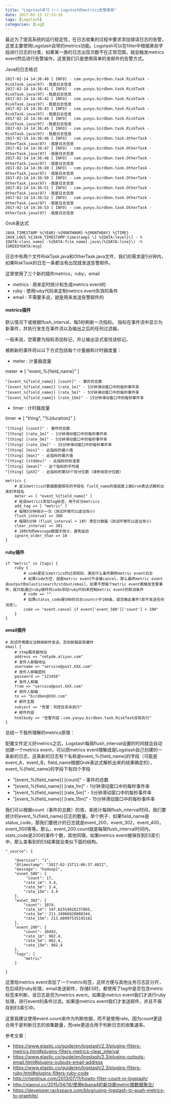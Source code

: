 ```yaml
---
title: "Logstash学习（一）Logstash的metrics告警使用"
date: 2017-02-15 17:53:16
tags: [Logstash]
categories: [Log]
---
```


最近为了提高系统的运行稳定性，在日志收集的过程中要求添加错误日志的告警，这里主要使用Logstash自带的metrics功能。Logstash可以在filter中根据某些字段进行日志的分类，如果某一类的日志出现次数不在正常范围，就会触发metrics event然后进行告警操作，这里我们只是使用简单的发邮件的告警方式。

Java的日志格式

```
2017-02-14 14:36:40 [ INFO] - com.yunyu.birdben.task.RiskTask -RiskTask.java(97) -我是日志信息
2017-02-14 14:36:41 [ INFO] - com.yunyu.birdben.task.RiskTask -RiskTask.java(97) -我是日志信息
2017-02-14 14:36:42 [ INFO] - com.yunyu.birdben.task.RiskTask -RiskTask.java(97) -我是日志信息
2017-02-14 14:36:43 [ INFO] - com.yunyu.birdben.task.RiskTask -RiskTask.java(97) -我是日志信息
2017-02-14 14:36:44 [ INFO] - com.yunyu.birdben.task.RiskTask -RiskTask.java(97) -我是日志信息
2017-02-14 14:36:45 [ INFO] - com.yunyu.birdben.task.RiskTask -RiskTask.java(97) -我是日志信息
2017-02-14 14:36:46 [ INFO] - com.yunyu.birdben.task.OtherTask -OtherTask.java(97) -我是日志信息
2017-02-14 14:36:47 [ INFO] - com.yunyu.birdben.task.OtherTask -OtherTask.java(97) -我是日志信息
2017-02-14 14:36:48 [ INFO] - com.yunyu.birdben.task.OtherTask -OtherTask.java(97) -我是日志信息
2017-02-14 14:36:49 [ INFO] - com.yunyu.birdben.task.OtherTask -OtherTask.java(97) -我是日志信息
2017-02-14 14:36:50 [ INFO] - com.yunyu.birdben.task.OtherTask -OtherTask.java(97) -我是日志信息
2017-02-14 14:36:51 [ INFO] - com.yunyu.birdben.task.OtherTask -OtherTask.java(97) -我是日志信息
2017-02-14 14:36:52 [ INFO] - com.yunyu.birdben.task.OtherTask -OtherTask.java(97) -我是日志信息
2017-02-14 14:36:53 [ INFO] - com.yunyu.birdben.task.OtherTask -OtherTask.java(97) -我是日志信息
```

Grok表达式

```
JAVA_TIMESTAMP %{YEAR}-%{MONTHNUM}-%{MONTHDAY} %{TIME}
JAVA_LOGS %{JAVA_TIMESTAMP:timestamp} \[ %{DATA:level}\] - %{DATA:class_name} -%{DATA:file_name}.java\(%{DATA:line}\) -%{GREEDYDATA:msg}
```

日志中有两个文件RiskTask.java和OtherTask.java文件，我们的需求是5分钟内，如果RiskTask的日志一条都没有出现就发送告警邮件。

这里使用了三个新的插件metrics，ruby，email

- metrics : 用来定时统计和生成metrics event的
- ruby : 使用ruby代码来定制metrics event失效的条件
- email : 不需要多说，就是用来发送告警邮件的

#### metrics插件

默认情况下或根据flush_interval，每5秒刷新一次指标。 指标在事件流中显示为新事件，并执行发生在事件流以及输出之后的任何过滤器。

一般来说，您需要为指标添加标记，并让输出显式查找该标记。

被刷新的事件将以以下方式包括每个计量器和计时器度量：

- meter : 计量器度量

meter => [ "event_%{field_name}" ]

```
"[event_%{field_name}] [count]" - 事件的总数
"[event_%{field_name}] [rate_1m]" - 1分钟滑动窗口中的每秒事件率
"[event_%{field_name}] [rate_5m]" - 5分钟滑动窗口中的每秒事件率
"[event_%{field_name}] [rate_15m]" - 15分钟滑动窗口中的每秒事件率
```

- timer : 计时器度量

timer => [ "thing", "%{duration}" ]

```
"[thing] [count]" - 事件的总数
"[thing] [rate_1m]" - 1分钟滑动窗口中的每秒事件率
"[thing] [rate_5m]" - 5分钟滑动窗口中的每秒事件率
"[thing] [rate_15m]" - 15分钟滑动窗口中的每秒事件率
"[thing] [min]" - 此指标的最小值
"[thing] [max]" - 此指标的最大值
"[thing] [stddev]" - 此指标的标准差
"[thing] [mean]" - 这个指标的平均值
"[thing] [pXX]" - 此指标的第XX个百分位数（请参阅百分位数）
```

```
metrics {
    # 定义metrics计数器数据保存的字段名 field_name的值就是上面Grok表达式解析出来的字段名
    meter => [ "event_%{field_name}" ]
    # 给该metrics添加tag标签，用于区分metrics
    add_tag => [ "metric" ]
    # 每隔5分钟统计一次（测试环境可以适当改小）
    flush_interval => 300
    # 每隔5分钟（flush_interval + 1秒）清空计数器（测试环境可以适当改小）
    clear_interval => 301
    # 10秒内的message数据才统计，避免延迟
    ignore_older_than => 10
}
```

#### ruby插件

```
if "metric" in [tags] {
    ruby {
        # code是定义metrics的过滤规则，满足什么条件删除metric event日志
        # 如果code为空，就是metric event不会被cancel，那么最终metric event会output到elasticsearch/stdout/email，如果不想每个metric event都触发告警事件，就只能通过ruby插件的code添加ruby代码来控制metric event的取消条件
        # code => ""
        # 如果status_code是500的日志count小于100条，就忽略此事件(即不发送任何消息)。
        code => "event.cancel if event['event_500']['count'] < 100"
    }
}
```

#### email插件

```
# 测试环境建议注释掉邮件发送，否则邮箱容易爆炸
email {
    # stmp服务器地址
    address => "smtpdm.aliyun.com"
    # 发件人邮箱地址
    username => "service@post.XXX.com"
    # 发件人邮箱密码
    password => "123456"
    # 发件人邮箱
    from => "service@post.XXX.com"
    # 收件人邮箱
    to => "birdben@XXX.com"
    # 邮件主题
    subject => "告警：风控任务未执行"
    # 邮件内容
    htmlbody => "告警内容：com.yunyu.birdben.task.RiskTask没有执行"
}
```

总结一下我所理解的metrics原理：

配置文件定义好metrics之后，Logstash每隔flush_interval设置的时间就会自动创建一个metrics event，可以把metrics event理解成是Logstash自己创建的一条新的日志，这条新的日志有个名称是event_%{field_name}的字段（可能是event_A，event_B，field_name根据Grok表达式解析出来的结果确定的），event_%{field_name}的字段下有四个字段

- "[event_%{field_name}] [count]" - 事件的总数
- "[event_%{field_name}] [rate_1m]" - 1分钟滑动窗口中的每秒事件率
- "[event_%{field_name}] [rate_5m]" - 5分钟滑动窗口中的每秒事件率
- "[event_%{field_name}] [rate_15m]" - 15分钟滑动窗口中的每秒事件率

我们可以根据count（事件的总数）的值，来统计每隔flush_interval时间，我们要统计的event_%{field_name}日志的数量。举个例子，如果field_name是status_code，那我们要统计的日志就是event_200，event_302，event_400，event_500等等。那么，event_200.count就是每隔flush_interval时间内，stats_code是200的事件个数，其他同理。如果metrics event被保存到ES索引中，那么查看到的ES结果就会类似下面的结构。

```
"_source": {

    "@version": "1",
    "@timestamp": "2017-02-15T11:06:37.402Z",
    "message": "hadoop1",
    "evnet_500": {
		 "count": 17,
	    "rate_1m": 3.4,
	    "rate_5m": 3.4,
	    "rate_15m": 3.4
    },
    "evnet_302": {
	    "count": 1074,
	    "rate_1m": 197.62554026237865,
	    "rate_5m": 211.24966828088344,
	    "rate_15m": 213.60997535145182
    },
    "event_200": {
	    "count": 10483,
	    "rate_1m": 982.4,
	    "rate_5m": 982.4,
	    "rate_15m": 982.4
    },
    "tags": [
        "metric"
    ]

}
```

这里给metrics event添加了一个metric标签，这样方便与其他业务日志区分开，在后续的ruby处理，email发送邮件，存储ES时，都使用了tag中是否包含metric标签来判断，该日志是否为metrics event。如果是metrics event我们才进行ruby处理，进行event的条件过滤。如果是metrics event我们才发送邮件，并且不保存到ES索引中。

这里我建议使用event.count来作为判断依据，而不是使用rate。因为count更适合用于是判断日志的收集数量，而rate更适合用于判断日志的收集速率。


参考文章：

- https://www.elastic.co/guide/en/logstash/2.3/plugins-filters-metrics.html#plugins-filters-metrics-clear_interval
- https://www.elastic.co/guide/en/logstash/2.3/plugins-outputs-email.html#plugins-outputs-email-address
- https://www.elastic.co/guide/en/logstash/2.3/plugins-filters-ruby.html#plugins-filters-ruby-code
- http://chenlinux.com/2013/07/11/howto-filter-count-in-logstash/
- http://xiaorui.cc/2015/04/16/使用kibana4的新功能metric做数据聚合/
- https://developer.rackspace.com/blog/using-logstash-to-push-metrics-to-graphite/